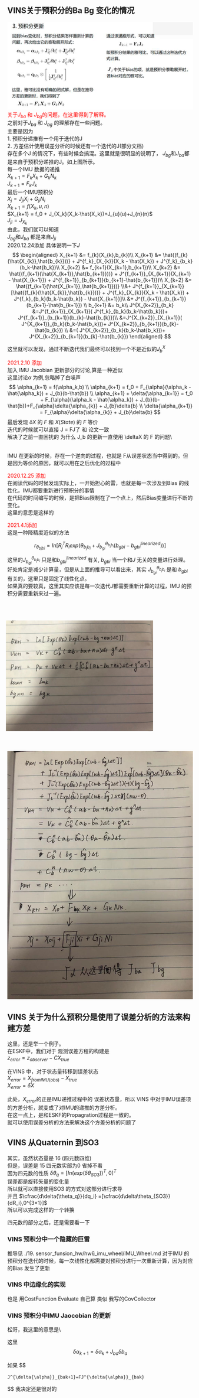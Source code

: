 <!--
 * @Author: Liu Weilong
 * @Date: 2020-12-27 13:12:44
 * @LastEditors: Liu Weilong
 * @LastEditTime: 2021-04-07 07:35:41
 * @FilePath: /3rd-test-learning/doc/SLAM-related/VINS_Mono/Theory.md
 * @Description: 
-->
## VINS关于预积分的Ba Bg 变化的情况
![](IMU-Preinte-Ba.jpeg)
<font color="Red">
关于$J_{ba}$ 和 $J_{bg}$的问题，在这里得到了解释。</font><br>
之前对于$J_{ba}$ 和 $J_{bg}$ 的理解存在一些问题。<br>
主要是因为<br> 
     1. 预积分递推有一个用于迭代的J <br>
         2. 方差估计使用误差分析的时候还有一个迭代的J(部分文档)<br>
存在多个J 的情况下，有些时候会搞混。这里就是很明显的说明了，
$J_{bg}$和$J_{ba}$都是来自于预积分递推的J。如上图所示。<br>
每一个IMU 数据的递推<br>
$X_{k+1} = F_kX_{k} + G_{k}N_{k}$<br>
$J_{k+1} = F_{k}J_k$ <br>
最后一个IMU预积分<br>
$X_{j} = J_{ji}X_{i} + G_{ji}N_i$<br>
$X_{k+1} = f(X_k,u,n)$<br>
$X_{k+1} = f_0 + J_{X_k}(X_k-\hat{X_k})+J_{u}(u)+J_{n}(n)$<br>
$J_{ji} =J_{X_k}$<br>
由此，我们就可以知道<br>
$J_{bg}$和$J_{ba}$ 都是来自$J_{ji}$<br>
2020.12.24添加 具体说明一下$J$
$$
\begin{aligned}
X_{k+1} &= f_{k}(X_{k},b_{k})\\
X_{k+1} &= \hat{(f_{k}(\hat{X_{k}},\hat{b_{k}}))} + J^{f_k}_{X_{k}}(X_k - \hat{X_k}) + J^{f_k}_{b_k}(b_k-\hat{b_k})\\
X_{k+2} &= f_{k+1}(X_{k+1},b_{k+1})\\
X_{k+2} &= \hat{(f_{k+1}(\hat{X_{k+1}},\hat{b_{k+1}}))} + J^{f_{k+1}}_{X_{k+1}}(X_{k+1} - \hat{X_{k+1}}) + J^{f_{k+1}}_{b_{k+1}}(b_{k+1}-\hat{b_{k+1}})\\
X_{k+2} &= \hat{(f_{k+1}(\hat{X_{k+1}},\hat{b_{k+1}}))} \\&+ J^{f_{k+1}}_{X_{k+1}}[\hat{(f_{k}(\hat{X_{k}},\hat{b_{k}}))} + J^{f_k}_{X_{k}}(X_k - \hat{X_k}) + J^{f_k}_{b_k}(b_k-\hat{b_k}) - \hat{X_{k+1}}]\\ &+ J^{f_{k+1}}_{b_{k+1}}(b_{k+1}-\hat{b_{k+1}})
\\
b_{k+1} &= b_k\\
J^{X_{k+2}}_{b_k} &=J^{f_{k+1}}_{X_{k+1}}( J^{f_k}_{b_k}(b_k-\hat{b_k}))+ J^{f_{k+1}}_{b_{k+1}}(b_{k}-\hat{b_{k}})\\
 &=J^{X_{k+2}}_{X_{k+1}}( J^{X_{k+1}}_{b_k}(b_k-\hat{b_k}))+ J^{X_{k+2}}_{b_{k+1}}(b_{k}-\hat{b_{k}})
 \\
 &=( J^{X_{k+2}}_{b_k}(b_k-\hat{b_k}))+ J^{X_{k+2}}_{b_{k+1}}(b_{k}-\hat{b_{k}})
\end{aligned}
$$

这里就可以发现，通过不断迭代我们最终可以找到一个不是近似的$J^{X}_b$

<font color="Red">2021.2.10 添加</font>\
加入 IMU Jacobian 更新部分的讨论,算是一种近似\
这里讨论$\alpha$ 为例,忽略掉了白噪声\
$$
    \alpha_{k+1} = f(\alpha_k,b)
    \\
    \alpha_{k+1} = f_0 + F_{\alpha}(\alpha_k - \hat{\alpha_k}) + J_{b}(b-\hat{b})
    \\
    \alpha_{k+1} + \delta{\alpha_{k+1}} = f_0 + F_{\alpha}(\alpha_k - \hat{\alpha_k}) + J_{b}(b-\hat{b})+F_{\alpha}\delta{\alpha_{k}} +  J_{b}\delta{b}
    \\
     \delta{\alpha_{k+1}} = 
    F_{\alpha}\delta{\alpha_{k}} +  J_{b}\delta{b}
$$
最后发现 $\delta{X}$ 的 $F$ 和 $X(State)$ 的 $F$ 等价\
迭代的时候就可以直接 J = FJ了 和 论文一致\
解决了之前一直困扰的 为什么 J_b 的更新一直使用 \deltaX 的 F 的问题\



<br>
IMU 在更新的时候，存在一个逆向的过程，也就是 F从误差状态当中得到的。但是因为等价的原因，就可以用在之后优化的过程中
<br>




<font color="Red">2020.12.25 添加</font><br>
在阅读代码的时候发现实际上，一开始担心的雷，也就是每一次涉及到Bias 的线性化，IMU都要重新进行预积分的事情
<br>
在代码的时间编写的时候，是把Bias限制在了一个点上，然后Bias变量进行不断的变化。<br>
这里的意思是这样的<br>

<font color = "Red">2021.4.1添加</font><br>
这是一种降精度近似的方法


$$
    r_{\theta_{bjbi}}=In[R_j^TR_iexp(\theta_{b_jb_i}+J^{\theta_{b_jb_i}}_{b_{gi}}(b_{gbi}-{b^{linearized}_{gbi}}))]
$$

这里的$J^{\theta_{b_jb_i}}_{b_{gi}}$ 只是和$b^{linearized}_{gbi}$ 有关, $b_{gbi}$ 当一个和$J$ 无关的变量进行处理。<br>
好处肯定是减少计算量，但是从上面的推导可以看出来，其实 $J^{\theta_{b_jb_i}}_{b_{gi}}$ 是和 $b_{gbi}$ 有关的，这里只是固定了线性化点。<br> 如果真的要较真，这里其实应该是每一次迭代$J$都需要重新计算的过程，IMU 的预积分需要重新来过一遍。



 　　　  <img src="Jba.jpeg" style="transform:rotate(-90deg);" width="300">
![](Ja.jpeg)




## VINS 关于为什么预积分是使用了误差分析的方法来构建方差
这里，还是举一个例子。<br>
在ESKF中，我们对于 观测误差方程的构建是<br>
$z_{error}=z_{observer} - CX_{true}$<br>

在VINS 中，对于状态量转移到误差状态<br>
$X_{error} = X_{fromIMU(obs)} - X_{true}$<br>
$X_{error}=\delta{X}$<br>

此处，$X_{error}$的正是IMU递推过程中的 误差状态量，所以
VINS 中对于IMU误差项的方差分析，就变成了对IMU的递推的方差分析。<br>
在这一点上，是和ESKF的Propagration过程是一致的。<br>
就可以使用误差分析的方法来解决这个方差分析的问题了


## VINS 从Quaternin 到SO3

其实，虽然状态量是 16 (四元数四维)<br>
但是，误差是 15 四元数实部为0 省掉不看 <br>
因为四元数的性质 $\delta{\theta_q} = [In(exp(\delta{\theta_{SO3}}))^T,0]^T$ <br>
误差都是旋转矢量的变化量<br>
所以就可以直接使用SO3 的方式对这部分进行求导<br>
并且 $\cfrac{d\delta{\theta_q}}{dq_i} =[\cfrac{d\delta\theta_{SO3}}{dR_i},0^{3×1}]$  <br>
所以可以完成这样的一个转换

四元数的部分之后，还是需要看一下

### VINS 预积分中一个隐藏的巨雷

推导见 ./19. sensor_funsion_hw/hw6_imu_wheel/IMU_Wheel.md
对于IMU 的预积分在迭代的时候，每一次线性化都需要对预积分进行一次重新计算，因为对应的Bias 发生了更新


### VINS 中边缘化的实现
也是 用CostFunction Evaluate 自己算
类似 我写的CovCollector

### VINS 预积分中IMU Jaocobian 的更新

松哥，我这里的意思是\

这里
$$
    \delta{\alpha}_{k+1} = \delta{\alpha}_k + J_{ba}\delta{b}_a
$$

如果
$$

    J^{\delta{\alpha}}_{bak+1}=FJ^{\delta{\alpha}}_{bak}
$$
我决定还是很对的

